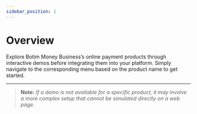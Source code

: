 ```yaml
---
sidebar_position: 1
---
```


# Overview

Explore Botim Money Business’s online payment products through interactive demos before integrating them into your platform. Simply navigate to the corresponding menu based on the product name to get started.

---

> **Note:** *If a demo is not available for a specific product, it may involve a more complex setup that cannot be simulated directly on a web page.*


